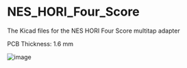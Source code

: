 # NES_HORI_Four_Score
The Kicad files for the NES HORI Four Score multitap adapter

PCB Thickness: 1.6 mm

![image](https://github.com/RWeick/NES_HORI_Four_Square/blob/main/NESFourSquare.png)

